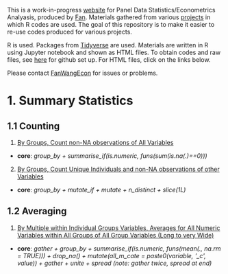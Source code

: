 
This is a work-in-progress [website](https://fanwangecon.github.io/R4Econ/) for Panel Data Statistics/Econometrics Analyasis, produced by [Fan](https://fanwangecon.github.io/). Materials gathered from various [projects](https://fanwangecon.github.io/research) in which R codes are used. The goal of this repository is to make it easier to re-use codes produced for various projects.

R is used. Packages from [Tidyverse](https://www.tidyverse.org/) are used. Materials are written in R using Jupyter notebook and shown as HTML files. To obtain codes and raw files, see [here](docs/gitsetup.md) for github set up. For HTML files, click on the links below.

Please contact [FanWangEcon](https://fanwangecon.github.io/) for issues or problems.

# 1. Summary Statistics

## 1.1 Counting

1. [By Groups, Count non-NA observations of All Variables](summarize/count/ByGroupCountAllVarNonNA.html)
  + **core**: *group_by + summarise_if(is.numeric, funs(sum(is.na(.)==0)))*
2. [By Groups, Count Unique Individuals and non-NA observations of other Variables](summarize/count/ByGroupCountUniqueIndi.html)
  + **core**: *group_by + mutate_if + mutate + n_distinct + slice(1L)*

## 1.2 Averaging

1. [By Multiple within Individual Groups Variables, Averages for All Numeric Variables within All Groups of All Group Variables (Long to very Wide)](summarize/summ/ByGroupsSummWide.html)
  + **core**: *gather + group_by + summarise_if(is.numeric, funs(mean(., na.rm = TRUE))) + drop_na() + mutate(all_m_cate = paste0(variable, '_c', value)) + gather + unite + spread (note: gather twice, spread at end)*
